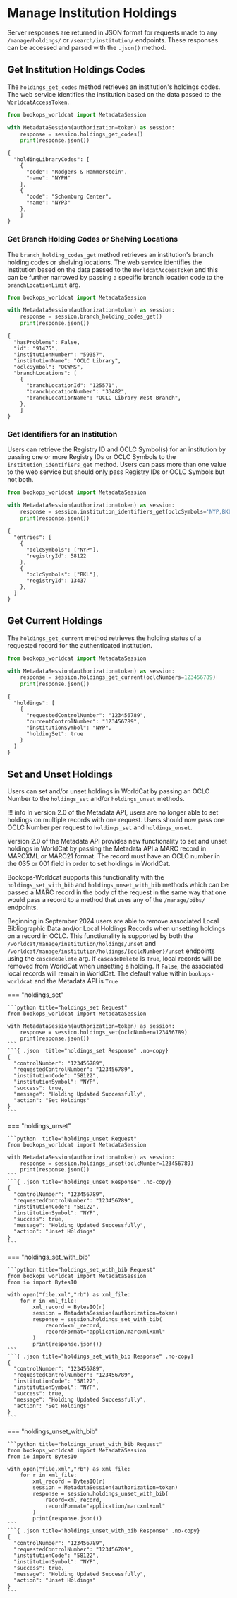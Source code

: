 # Manage Institution Holdings

Server responses are returned in JSON format for requests made to any `/manage/holdings/` or `/search/institution/` endpoints. These responses can be accessed and parsed with the `.json()` method.

## Get Institution Holdings Codes

The `holdings_get_codes` method retrieves an institution's holdings codes. The web service identifies the institution based on the data passed to the `WorldcatAccessToken`.

```python title="holdings_get_codes Request"
from bookops_worldcat import MetadataSession

with MetadataSession(authorization=token) as session:
    response = session.holdings_get_codes()
    print(response.json())
```
```{ .json title="holdings_get_codes Response" .no-copy}
{
  "holdingLibraryCodes": [
    {
      "code": "Rodgers & Hammerstein",
      "name": "NYPH"
    },
    {
      "code": "Schomburg Center",
      "name": "NYP3"
    },
    ]
}
```

### Get Branch Holding Codes or Shelving Locations

The `branch_holding_codes_get` method retrieves an institution's branch holding codes or shelving locations. The web service identifies the institution based on the data passed to the `WorldcatAccessToken` and this can be further narrowed by passing a specific branch location code to the `branchLocationLimit` arg.

```python title="branch_holding_codes_get Request"
from bookops_worldcat import MetadataSession

with MetadataSession(authorization=token) as session:
    response = session.branch_holding_codes_get()
    print(response.json())
```
```{ .json title="branch_holding_codes_get Response" .no-copy}
{
  "hasProblems": False,
  "id": "91475", 
  "institutionNumber": "59357",
  "institutionName": "OCLC Library",
  "oclcSymbol": "OCWMS",
  "branchLocations": [
    {
      "branchLocationId": "125571",
      "branchLocationNumber": "33482",
      "branchLocationName": "OCLC Library West Branch",
    },   
    ]
}
```

### Get Identifiers for an Institution

Users can retrieve the Registry ID and OCLC Symbol(s) for an institution by passing one or more Registry IDs or OCLC Symbols to the `institution_identifiers_get` method. Users can pass more than one value to the web service but should only pass Registry IDs or OCLC Symbols but not both. 

```python title="institution_identifiers_get Request"
from bookops_worldcat import MetadataSession

with MetadataSession(authorization=token) as session:
    response = session.institution_identifiers_get(oclcSymbols='NYP,BKL')
    print(response.json())
```
```{ .json title="holdings_get_codes Response" .no-copy}
{
  "entries": [
    {
      "oclcSymbols": ["NYP"],
      "registryId": 58122
    },
    {
      "oclcSymbols": ["BKL"],
      "registryId": 13437
    },    
  ]
}
```
## Get Current Holdings
The `holdings_get_current` method retrieves the holding status of a requested record for the authenticated institution.

```python title="holdings_get_current Request"
from bookops_worldcat import MetadataSession

with MetadataSession(authorization=token) as session:
    response = session.holdings_get_current(oclcNumbers=123456789)
    print(response.json())
```
```{ .json title="holdings_get_current Response" .no-copy}
{
  "holdings": [
    {
      "requestedControlNumber": "123456789",
      "currentControlNumber": "123456789",
      "institutionSymbol": "NYP",
      "holdingSet": true
    }
  ]
}
```
## Set and Unset Holdings
Users can set and/or unset holdings in WorldCat by passing an OCLC Number to the `holdings_set` and/or `holdings_unset` methods. 

!!! info
    In version 2.0 of the Metadata API, users are no longer able to set holdings on multiple records with one request. Users should now pass one OCLC Number per request to `holdings_set` and `holdings_unset`.

Version 2.0 of the Metadata API provides new functionality to set and unset holdings in WorldCat by passing the Metadata API a MARC record in MARCXML or MARC21 format. The record must have an OCLC number in the 035 or 001 field in order to set holdings in WorldCat.

Bookops-Worldcat supports this functionality with the `holdings_set_with_bib` and `holdings_unset_with_bib` methods which can be passed a MARC record in the body of the request in the same way that one would pass a record to a method that uses any of the `/manage/bibs/` endpoints.

Beginning in September 2024 users are able to remove associated Local Bibliographic Data and/or Local Holdings Records when unsetting holdings on a record in OCLC. This functionality is supported by both the `/worldcat/manage/institution/holdings/unset` and `/worldcat/manage/institution/holdings/{oclcNumber}/unset` endpoints using the `cascadeDelete` arg. If `cascadeDelete` is `True`, local records will be removed from WorldCat when unsetting a holding. If `False`, the associated local records will remain in WorldCat. The default value within `bookops-worldcat` and the Metadata API is `True` 

=== "holdings_set"

    ```python title="holdings_set Request"
    from bookops_worldcat import MetadataSession

    with MetadataSession(authorization=token) as session:
        response = session.holdings_set(oclcNumber=123456789)
        print(response.json())
    ```
    ```{ .json  title="holdings_set Response" .no-copy}
    {
      "controlNumber": "123456789",
      "requestedControlNumber": "123456789",
      "institutionCode": "58122",
      "institutionSymbol": "NYP",
      "success": true,
      "message": "Holding Updated Successfully",
      "action": "Set Holdings"
    }
    ```

=== "holdings_unset"

    ```python  title="holdings_unset Request"
    from bookops_worldcat import MetadataSession

    with MetadataSession(authorization=token) as session:
        response = session.holdings_unset(oclcNumber=123456789)
        print(response.json())
    ```
    ```{ .json title="holdings_unset Response" .no-copy}
    {
      "controlNumber": "123456789",
      "requestedControlNumber": "123456789",
      "institutionCode": "58122",
      "institutionSymbol": "NYP",
      "success": true,
      "message": "Holding Updated Successfully",
      "action": "Unset Holdings"
    }
    ```

=== "holdings_set_with_bib"

    ```python title="holdings_set_with_bib Request"
    from bookops_worldcat import MetadataSession
    from io import BytesIO
    
    with open("file.xml","rb") as xml_file:
        for r in xml_file:
            xml_record = BytesIO(r)
            session = MetadataSession(authorization=token)
            response = session.holdings_set_with_bib(
                record=xml_record, 
                recordFormat="application/marcxml+xml"
            )
            print(response.json())
    ```
    ```{ .json title="holdings_set_with_bib Response" .no-copy}
    {
      "controlNumber": "123456789",
      "requestedControlNumber": "123456789",
      "institutionCode": "58122",
      "institutionSymbol": "NYP",
      "success": true,
      "message": "Holding Updated Successfully",
      "action": "Set Holdings"
    }
    ```

=== "holdings_unset_with_bib"

    ```python title="holdings_unset_with_bib Request"
    from bookops_worldcat import MetadataSession
    from io import BytesIO
    
    with open("file.xml","rb") as xml_file:
        for r in xml_file:
            xml_record = BytesIO(r)
            session = MetadataSession(authorization=token)
            response = session.holdings_unset_with_bib(
                record=xml_record, 
                recordFormat="application/marcxml+xml"
            )
            print(response.json())
    ```
    ```{ .json title="holdings_unset_with_bib Response" .no-copy}
    {
      "controlNumber": "123456789",
      "requestedControlNumber": "123456789",
      "institutionCode": "58122",
      "institutionSymbol": "NYP",
      "success": true,
      "message": "Holding Updated Successfully",
      "action": "Unset Holdings"
    }
    ```